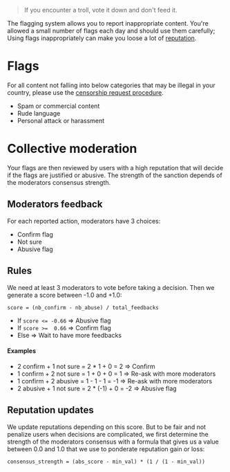 > If you encounter a troll, vote it down and don't feed it.

The flagging system allows you to report inappropriate content. You're allowed a small number of
flags each day and should use them carefully; Using flags inappropriately can make you loose a lot 
of [reputation](/help/reputation).


# Flags

For all content not falling into below categories that may be
illegal in your country, please use the [censorship request procedure](/help/censorship_requests).


* Spam or commercial content
* Rude language  
* Personal attack or harassment
  
# Collective moderation

Your flags are then reviewed by users with a high reputation that will decide
if the flags are justified or abusive.
The strength of the sanction depends of the moderators consensus strength.

## Moderators feedback

For each reported action, moderators have 3 choices:

* Confirm flag
* Not sure
* Abusive flag

## Rules

We need at least 3 moderators to vote before taking a decision.
Then we generate a score between -1.0 and +1.0:

```
score = (nb_confirm - nb_abuse) / total_feedbacks
```


* If `score <= -0.66` => Abusive flag 
* If `score >=  0.66` => Confirm flag 
* Else => Wait to have more feedbacks 

#### Examples

* 2 confirm + 1 not sure = 2 * 1 + 0 = 2 => Confirm
* 1 confirm + 2 not sure = 1 + 0 + 0 = 1 => Re-ask with more moderators
* 1 confirm + 2 abusive = 1 - 1 - 1 = -1 => Re-ask with more moderators
* 2 abusive + 1 not sure = 2 * (-1) + 0 = -2 => Abusive flag

## Reputation updates

We update reputations depending on this score. But to be fair and not penalize
users when decisions are complicated, we first determine the strength of the moderators consensus
with a formula that gives us a value between 0.0 and 1.0 that we use to ponderate reputation
gain or loss: 

```
consensus_strength = (abs_score - min_val) * (1 / (1 - min_val))
```
